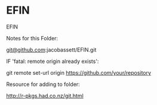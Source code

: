 # EFIN
EFIN

Notes for this Folder:

git@github.com:jacobassett/EFIN.git

IF 'fatal: remote origin already exists':
  
  git remote set-url origin https://github.com/your/repository

Resource for adding to folder:

http://r-pkgs.had.co.nz/git.html
